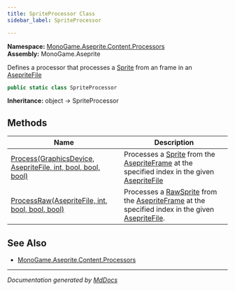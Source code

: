```yaml
---
title: SpriteProcessor Class
sidebar_label: SpriteProcessor

---
```


**Namespace:** [MonoGame.Aseprite.Content.Processors](../)  
**Assembly:** MonoGame.Aseprite

Defines a processor that processes a [Sprite](../../../Sprites/Sprite/) from an frame in an [AsepriteFile](../../../AsepriteFile/)

```csharp
public static class SpriteProcessor
```

**Inheritance:** object → SpriteProcessor

## Methods

| Name                                                                               | Description                                                                                                                                                                                                                |
| ---------------------------------------------------------------------------------- | -------------------------------------------------------------------------------------------------------------------------------------------------------------------------------------------------------------------------- |
| [Process(GraphicsDevice, AsepriteFile, int, bool, bool, bool)](Methods/Process.md) | Processes a [Sprite](../../../Sprites/Sprite/) from the [AsepriteFrame](../../../AsepriteTypes/AsepriteFrame/) at the specified index in the given [AsepriteFile](../../../AsepriteFile/)           |
| [ProcessRaw(AsepriteFile, int, bool, bool, bool)](Methods/ProcessRaw.md)           | Processes a [RawSprite](../../../RawTypes/RawSprite/) from the [AsepriteFrame](../../../AsepriteTypes/AsepriteFrame/) at the specified index in the  given [AsepriteFile](../../../AsepriteFile/). |

## See Also

- [MonoGame.Aseprite.Content.Processors](../)

___

*Documentation generated by [MdDocs](https://github.com/ap0llo/mddocs)*

